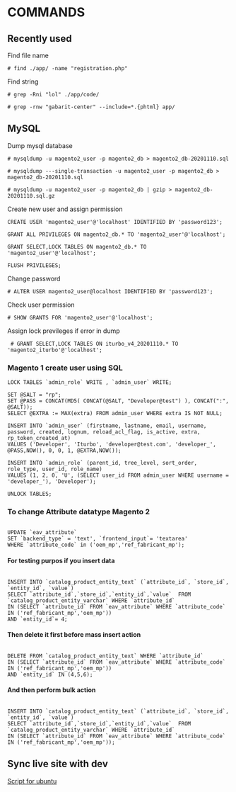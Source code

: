 # COMMANDS

## Recently used

Find file name

 ` # find ./app/ -name "registration.php" `
 
Find string 

 ` # grep -Rni "lol" ./app/code/ ` 
 
 ` # grep -rnw "gabarit-center" --include=*.{phtml} app/ ` 


## MySQL

Dump mysql database

` # mysqldump -u magento2_user -p magento2_db > magento2_db-20201110.sql `

` # mysqldump ---single-transaction -u magento2_user -p magento2_db > magento2_db-20201110.sql `

` # mysqldump -u magento2_user -p magento2_db | gzip > magento2_db-20201110.sql.gz `

Create new user and assign permission

```
CREATE USER 'magento2_user'@'localhost' IDENTIFIED BY 'password123';

GRANT ALL PRIVILEGES ON magento2_db.* TO 'magento2_user'@'localhost';

GRANT SELECT,LOCK TABLES ON magento2_db.* TO 'magento2_user'@'localhost';

FLUSH PRIVILEGES;

```

Change password

` # ALTER USER magento2_user@localhost IDENTIFIED BY 'password123'; `

Check user permission

` # SHOW GRANTS FOR 'magento2_user'@'localhost'; `

Assign lock previleges if error in dump

` # GRANT SELECT,LOCK TABLES ON iturbo_v4_20201110.* TO 'magento2_iturbo'@'localhost';`

### Magento 1 create user using SQL

```
LOCK TABLES `admin_role` WRITE , `admin_user` WRITE;
 
SET @SALT = "rp";
SET @PASS = CONCAT(MD5( CONCAT(@SALT, "Developer@test") ), CONCAT(":", @SALT));
SELECT @EXTRA := MAX(extra) FROM admin_user WHERE extra IS NOT NULL;
 
INSERT INTO `admin_user` (firstname, lastname, email, username, password, created, lognum, reload_acl_flag, is_active, extra, rp_token_created_at) 
VALUES ('Developer', 'Iturbo', 'developer@test.com', 'developer_', @PASS,NOW(), 0, 0, 1, @EXTRA,NOW());
 
INSERT INTO `admin_role` (parent_id, tree_level, sort_order, role_type, user_id, role_name) 
VALUES (1, 2, 0, 'U', (SELECT user_id FROM admin_user WHERE username = 'developer_'), 'Developer');
 
UNLOCK TABLES;

```

### To change Attribute datatype Magento 2

```

UPDATE `eav_attribute` 
SET `backend_type` = 'text', `frontend_input`= 'textarea' 
WHERE `attribute_code` in ('oem_mp','ref_fabricant_mp');

```

#### For testing purpos if you insert data 

```

INSERT INTO `catalog_product_entity_text` (`attribute_id`, `store_id`, `entity_id`, `value`)
SELECT `attribute_id`,`store_id`,`entity_id`,`value`  FROM `catalog_product_entity_varchar` WHERE `attribute_id` 
IN (SELECT `attribute_id` FROM `eav_attribute` WHERE `attribute_code` IN ('ref_fabricant_mp','oem_mp'))
AND `entity_id`= 4; 

```

#### Then delete it first before mass insert action

```

DELETE FROM `catalog_product_entity_text` WHERE `attribute_id` 
IN (SELECT `attribute_id` FROM `eav_attribute` WHERE `attribute_code` IN ('ref_fabricant_mp','oem_mp'))
AND `entity_id` IN (4,5,6); 

```

#### And then perform bulk action

```

INSERT INTO `catalog_product_entity_text` (`attribute_id`, `store_id`, `entity_id`, `value`)
SELECT `attribute_id`,`store_id`,`entity_id`,`value`  FROM `catalog_product_entity_varchar` WHERE `attribute_id` 
IN (SELECT `attribute_id` FROM `eav_attribute` WHERE `attribute_code` IN ('ref_fabricant_mp','oem_mp'));

```

## Sync live site with dev

[Script for ubuntu](https://bhaveshpp.github.io/cmd/sync-with-live/)

